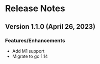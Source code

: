 # Release Notes

## Version 1.1.0 (April 26, 2023)

### Features/Enhancements

* Add M1 support
* Migrate to go 1.14